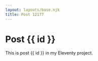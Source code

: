 ```yaml
---
layout: layouts/base.njk
title: Post 12177
---
```


# Post {{ id }}

This is post {{ id }} in my Eleventy project.
